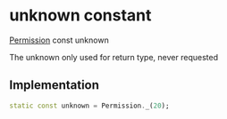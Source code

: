 


# unknown constant







[Permission](../../zego_uikit_prebuilt_live_audio_room/Permission-class.md) const unknown
  




<p>The unknown only used for return type, never requested</p>



## Implementation

```dart
static const unknown = Permission._(20);
```







